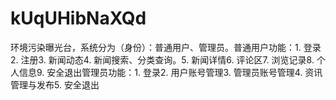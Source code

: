 # kUqUHibNaXQd
环境污染曝光台，系统分为（身份）：普通用户、管理员。普通用户功能：1. 登录2. 注册3. 新闻动态4. 新闻搜索、分类查询。5. 新闻详情6. 评论区7. 浏览记录8. 个人信息9. 安全退出管理员功能：1. 登录2. 用户账号管理3. 管理员账号管理4. 资讯管理与发布5. 安全退出 
